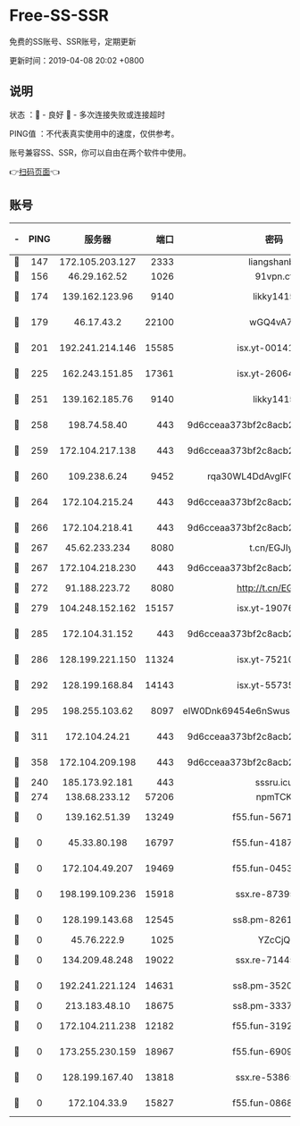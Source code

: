 # Free-SS-SSR

免费的SS账号、SSR账号，定期更新

更新时间：2019-04-08 20:02 +0800

## 说明

状态     ：🙂 - 良好 🙁 - 多次连接失败或连接超时

PING值   ：不代表真实使用中的速度，仅供参考。

账号兼容SS、SSR，你可以自由在两个软件中使用。

👉[扫码页面](https://liesauer.github.io/Free-SS-SSR/)👈

## 账号

|-|PING|服务器|端口|密码|加密方式|区域|
|:----:|:----:|:-----:|-----:|:----:|:----:|:----:|
|🙂|147|172.105.203.127|2333|liangshanbo|chacha20|JP|
|🙂|156|46.29.162.52|1026|91vpn.cf|rc4-md5|RU|
|🙂|174|139.162.123.96|9140|likky1415|aes-256-cfb|JP|
|🙂|179|46.17.43.2|22100|wGQ4vA7D|aes-256-gcm|RU|
|🙂|201|192.241.214.146|15585|isx.yt-00141221|aes-256-cfb|US|
|🙂|225|162.243.151.85|17361|isx.yt-26064605|aes-256-cfb|US|
|🙂|251|139.162.185.76|9140|likky1415|aes-256-cfb|DE|
|🙂|258|198.74.58.40|443|9d6cceaa373bf2c8acb22e60b6a58be6|aes-256-cfb|US|
|🙂|259|172.104.217.138|443|9d6cceaa373bf2c8acb22e60b6a58be6|aes-256-cfb|US|
|🙂|260|109.238.6.24|9452|rqa30WL4DdAvgIFG6Fs3znzTa|aes-256-cfb|FR|
|🙂|264|172.104.215.24|443|9d6cceaa373bf2c8acb22e60b6a58be6|aes-256-cfb|US|
|🙂|266|172.104.218.41|443|9d6cceaa373bf2c8acb22e60b6a58be6|aes-256-cfb|US|
|🙂|267|45.62.233.234|8080|t.cn/EGJIyrl|rc4-md5|CA|
|🙂|267|172.104.218.230|443|9d6cceaa373bf2c8acb22e60b6a58be6|aes-256-cfb|US|
|🙂|272|91.188.223.72|8080|http://t.cn/EGJIyrl|rc4-md5|RU|
|🙂|279|104.248.152.162|15157|isx.yt-19076335|aes-256-cfb|SG|
|🙂|285|172.104.31.152|443|9d6cceaa373bf2c8acb22e60b6a58be6|aes-256-cfb|US|
|🙂|286|128.199.221.150|11324|isx.yt-75210873|aes-256-cfb|SG|
|🙂|292|128.199.168.84|14143|isx.yt-55735474|aes-256-cfb|SG|
|🙂|295|198.255.103.62|8097|eIW0Dnk69454e6nSwuspv9DmS201tQ0D|aes-256-cfb|US|
|🙂|311|172.104.24.21|443|9d6cceaa373bf2c8acb22e60b6a58be6|aes-256-cfb|US|
|🙂|358|172.104.209.198|443|9d6cceaa373bf2c8acb22e60b6a58be6|aes-256-cfb|US|
|🙂|240|185.173.92.181|443|sssru.icu|rc4-md5|RU|
|🙁|274|138.68.233.12|57206|npmTCK|rc4-md5|US|
|🙁|0|139.162.51.39|13249|f55.fun-56718065|aes-256-cfb|SG|
|🙁|0|45.33.80.198|16797|f55.fun-41876609|aes-256-cfb|US|
|🙁|0|172.104.49.207|19469|f55.fun-04534559|aes-256-cfb|SG|
|🙁|0|198.199.109.236|15918|ssx.re-87395582|aes-256-cfb|US|
|🙁|0|128.199.143.68|12545|ss8.pm-82618687|aes-256-cfb|SG|
|🙁|0|45.76.222.9|1025|YZcCjQ|rc4-md5|JP|
|🙁|0|134.209.48.248|19022|ssx.re-71445083|aes-256-cfb|US|
|🙁|0|192.241.221.124|14631|ss8.pm-35207592|aes-256-cfb|US|
|🙁|0|213.183.48.10|18675|ss8.pm-33373916|rc4-md5|RU|
|🙁|0|172.104.211.238|12182|f55.fun-31928569|aes-256-cfb|US|
|🙁|0|173.255.230.159|18967|f55.fun-69097414|aes-256-cfb|US|
|🙁|0|128.199.167.40|13818|ssx.re-53865653|aes-256-cfb|SG|
|🙁|0|172.104.33.9|15827|f55.fun-08683608|aes-256-cfb|SG|
